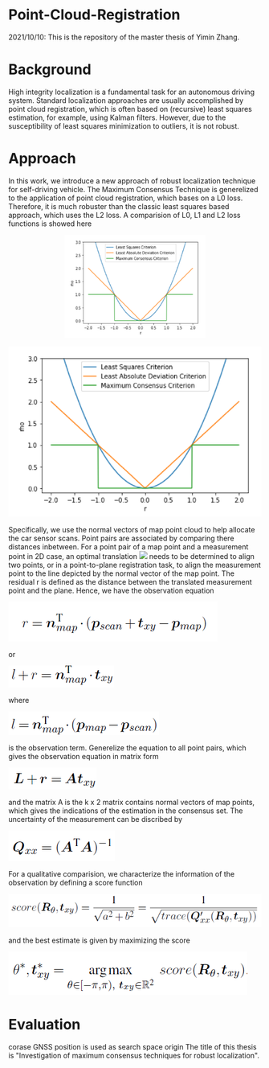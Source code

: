 # Point-Cloud-Registration
2021/10/10:
This is the repository of the master thesis of Yimin Zhang.

# Background
High integrity localization is a fundamental task for an autonomous driving system. Standard localization approaches are usually accomplished by point cloud registration, which is often based on (recursive) least squares estimation, for example, using Kalman filters. However, due to the susceptibility of least squares minimization to outliers, it is not robust.

# Approach
In this work, we introduce a new approach of robust localization technique for self-driving vehicle. The Maximum Consensus Technique is generelized to the application of point cloud registration, which bases on a L0 loss. Therefore, it is much robuster than the classic least squares based approach, which uses the L2 loss. A comparision of L0, L1 and L2 loss functions is showed here

<div align=center>
<img src="https://github.com/F95-6XL/Point-Cloud-Registration/blob/main/Images/LossFunctions.PNG" width="280" height="205">
</div>

![image](https://github.com/F95-6XL/Point-Cloud-Registration/blob/main/Images/LossFunctions.PNG)

Specifically, we use the normal vectors of map point cloud to help allocate the car sensor scans. Point pairs are associated by comparing there distances inbetween. For a point pair of a map point and a measurement point in 2D case, an optimal translation ![](http://latex.codecogs.com/svg.latex?$t_{xy}$) needs to be determined to align two points, or in a point-to-plane registration task, to align the measurement point to the line depicted by the normal vector of the map point. The residual r is defined as the distance between the translated measurement point and the plane. Hence, we have the observation equation

![image](https://github.com/F95-6XL/Point-Cloud-Registration/blob/main/Images/eq1.PNG)

or

![image](https://github.com/F95-6XL/Point-Cloud-Registration/blob/main/Images/eq2.PNG)

where 

![image](https://github.com/F95-6XL/Point-Cloud-Registration/blob/main/Images/eq2.1.PNG)

is the observation term. Generelize the equation to all point pairs, which gives the observation equation in matrix form

![image](https://github.com/F95-6XL/Point-Cloud-Registration/blob/main/Images/eq3.PNG)

and the matrix A is the k x 2 matrix contains normal vectors of map points, which gives the indications of the estimation in the consensus set. The uncertainty of the measurement can be discribed by 

![image](https://github.com/F95-6XL/Point-Cloud-Registration/blob/main/Images/eq4.PNG)

For a qualitative comparision, we characterize the information of the observation by defining a score function

![image](https://github.com/F95-6XL/Point-Cloud-Registration/blob/main/Images/eq5.PNG)

and the best estimate is given by maximizing the score

![image](https://github.com/F95-6XL/Point-Cloud-Registration/blob/main/Images/eq6.PNG)


# Evaluation

corase GNSS position is used as search space origin
The title of this thesis is "Investigation of maximum consensus techniques for robust localization".
